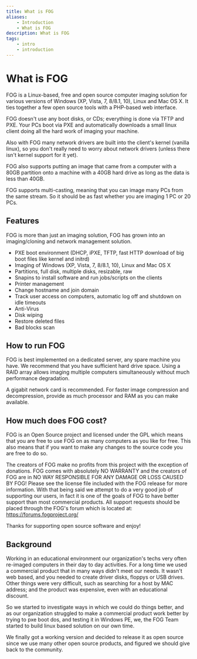 ```yaml
---
title: What is FOG
aliases:
    - Introduction
    - What is FOG
description: What is FOG 
tags:
    - intro
    - introduction
---
```



# What is FOG

FOG is a Linux-based, free and open source computer imaging solution for
various versions of Windows (XP, Vista, 7, 8/8.1, 10), Linux and Mac OS
X. It ties together a few open source tools with a PHP-based web
interface.

FOG doesn't use any boot disks, or CDs; everything is done via TFTP and
PXE. Your PCs boot via PXE and automatically downloads a small linux
client doing all the hard work of imaging your machine.

Also with FOG many network drivers are built into the client's kernel
(vanilla linux), so you don't really need to worry about network
drivers (unless there isn't kernel support for it yet).

FOG also supports putting an image that came from a computer with a 80GB
partition onto a machine with a 40GB hard drive as long as the data is
less than 40GB.

FOG supports multi-casting, meaning that you can image many PCs from the
same stream. So it should be as fast whether you are imaging 1 PC or 20
PCs.

## Features

FOG is more than just an imaging solution, FOG has grown into an
imaging/cloning and network management solution.

-   PXE boot environment (DHCP, iPXE, TFTP, fast HTTP download of big
    boot files like kernel and initrd)
-   Imaging of Windows (XP, Vista, 7, 8/8.1, 10), Linux and Mac OS X
-   Partitions, full disk, multiple disks, resizable, raw
-   Snapins to install software and run jobs/scripts on the clients
-   Printer management
-   Change hostname and join domain
-   Track user access on computers, automatic log off and shutdown on
    idle timeouts
-   Anti-Virus
-   Disk wiping
-   Restore deleted files
-   Bad blocks scan

## How to run FOG

FOG is best implemented on a dedicated server, any spare machine you
have. We recommend that you have sufficient hard drive space. Using a
RAID array allows imaging multiple computers simultaneously without much
performance degradation.

A gigabit network card is recommended. For faster image compression and
decompression, provide as much processor and RAM as you can make
available.

## How much does FOG cost?

FOG is an Open Source project and licensed under the GPL which means
that you are free to use FOG on as many computers as you like for free.
This also means that if you want to make any changes to the source code
you are free to do so.

The creators of FOG make no profits from this project with the exception
of donations. FOG comes with absolutely NO WARRANTY and the creators of
FOG are in NO WAY RESPONSIBLE FOR ANY DAMAGE OR LOSS CAUSED BY FOG!
Please see the license file included with the FOG release for more
information. With that being said we attempt to do a very good job of
supporting our users, in fact it is one of the goals of FOG to have
better support than most commercial products. All support requests
should be placed through the FOG's forum which is located at:
<https://forums.fogproject.org/>

Thanks for supporting open source software and enjoy!

## Background

Working in an educational environment our organization's techs very
often re-imaged computers in their day to day activities. For a long
time we used a commercial product that in many ways didn't meet our
needs. It wasn't web based, and you needed to create driver disks,
floppys or USB drives. Other things were very difficult, such as
searching for a host by MAC address; and the product was expensive, even
with an educational discount.

So we started to investigate ways in which we could do things better,
and as our organization struggled to make a commercial product work
better by trying to pxe boot dos, and testing it in Windows PE, we, the
FOG Team started to build linux based solution on our own time.

We finally got a working version and decided to release it as open
source since we use many other open source products, and figured we
should give back to the community.